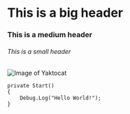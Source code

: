 # This is a big header
### This is a medium header
###### This is a small header

![Image of Yaktocat](https://octodex.github.com/images/yaktocat.png)

```
private Start()
{
    Debug.Log("Hello World!");
}
```
